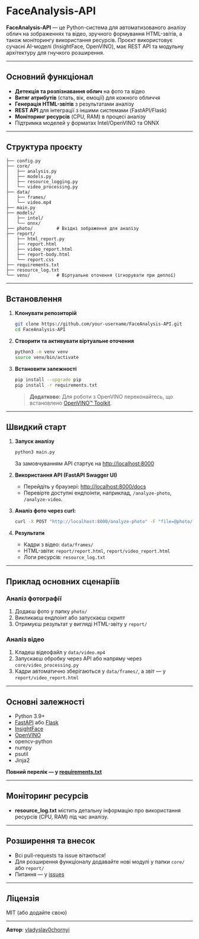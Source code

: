 # FaceAnalysis-API

**FaceAnalysis-API** — це Python-система для автоматизованого аналізу облич на зображеннях та відео, зручного формування HTML-звітів, а також моніторингу використання ресурсів. Проєкт використовує сучасні AI-моделі (InsightFace, OpenVINO), має REST API та модульну архітектуру для гнучкого розширення.

---

## Основний функціонал

- **Детекція та розпізнавання облич** на фото та відео
- **Витяг атрибутів** (стать, вік, емоції) для кожного обличчя
- **Генерація HTML-звітів** з результатами аналізу
- **REST API** для інтеграції з іншими системами (FastAPI/Flask)
- **Моніторинг ресурсів** (CPU, RAM) в процесі аналізу
- Підтримка моделей у форматах Intel/OpenVINO та ONNX

---

## Структура проєкту

```
├── config.py
├── core/
│   ├── analysis.py
│   ├── models.py
│   ├── resource_logging.py
│   └── video_processing.py
├── data/
│   ├── frames/
│   └── video.mp4
├── main.py
├── models/
│   ├── intel/
│   └── onnx/
├── photo/         # Вхідні зображення для аналізу
├── report/
│   ├── html_report.py
│   ├── report.html
│   ├── video_report.html
│   ├── report-body.html
│   └── report.css
├── requirements.txt
├── resource_log.txt
└── venv/          # Віртуальне оточення (ігнорувати при деплої)
```

---

## Встановлення

1. **Клонувати репозиторій**
   ```bash
   git clone https://github.com/your-username/FaceAnalysis-API.git
   cd FaceAnalysis-API
   ```

2. **Створити та активувати віртуальне оточення**
   ```bash
   python3 -m venv venv
   source venv/bin/activate
   ```

3. **Встановити залежності**
   ```bash
   pip install --upgrade pip
   pip install -r requirements.txt
   ```

   > **Додатково:** Для роботи з OpenVINO переконайтесь, що встановлено [OpenVINO™ Toolkit](https://docs.openvino.ai/latest/openvino_docs_install_guides_installing_openvino_linux.html).

---

## Швидкий старт

1. **Запуск аналізу**
   ```bash
   python3 main.py
   ```
   За замовчуванням API стартує на [http://localhost:8000](http://localhost:8000)

2. **Використання API (FastAPI Swagger UI)**
   - Перейдіть у браузері: [http://localhost:8000/docs](http://localhost:8000/docs)
   - Перевірте доступні ендпоінти, наприклад, `/analyze-photo`, `/analyze-video`.

3. **Аналіз фото через curl:**
   ```bash
   curl -X POST "http://localhost:8000/analyze-photo" -F "file=@photo/photo.jpg"
   ```

4. **Результати**
   - Кадри з відео: `data/frames/`
   - HTML-звіти: `report/report.html`, `report/video_report.html`
   - Логи ресурсів: `resource_log.txt`

---

## Приклад основних сценаріїв

### Аналіз фотографії

1. Додаєш фото у папку `photo/`
2. Викликаєш ендпоінт або запускаєш скрипт
3. Отримуєш результат у вигляді HTML-звіту у `report/`

### Аналіз відео

1. Кладеш відеофайл у `data/video.mp4`
2. Запускаєш обробку через API або напряму через `core/video_processing.py`
3. Кадри автоматично зберігаються у `data/frames/`, а звіт — у `report/video_report.html`

---

## Основні залежності

- Python 3.9+
- [FastAPI](https://fastapi.tiangolo.com/) або [Flask](https://flask.palletsprojects.com/)
- [InsightFace](https://github.com/deepinsight/insightface)
- [OpenVINO](https://github.com/openvinotoolkit/openvino)
- opencv-python
- numpy
- psutil
- Jinja2

**Повний перелік — у [requirements.txt](requirements.txt)**

---

## Моніторинг ресурсів

- **resource_log.txt** містить детальну інформацію про використання ресурсів (CPU, RAM) під час аналізу.

---

## Розширення та внесок

- Всі pull-requests та issue вітаються!
- Для розширення функціоналу додавайте нові модулі у папки `core/` або `report/`
- Питання — у [issues](https://github.com/vladyslav0chornyi/FaceAnalysis-API/issues)

---

## Ліцензія

MIT (або додайте свою)

---

**Автор**: [vladyslav0chornyi](https://github.com/vladyslav0chornyi)